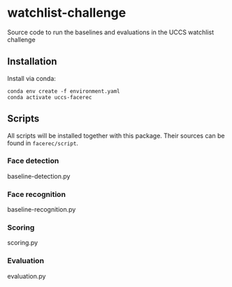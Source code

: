 # watchlist-challenge
Source code to run the baselines and evaluations in the UCCS watchlist challenge


## Installation

Install via conda:

    conda env create -f environment.yaml
    conda activate uccs-facerec


## Scripts

All scripts will be installed together with this package.
Their sources can be found in `facerec/script`.

### Face detection
  baseline-detection.py

### Face recognition
  baseline-recognition.py

### Scoring
  scoring.py

### Evaluation
  evaluation.py
